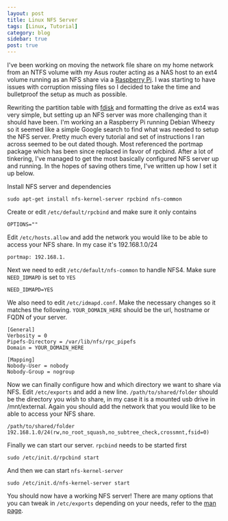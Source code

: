 ```yaml
---
layout: post
title: Linux NFS Server 
tags: [Linux, Tutorial]
category: blog
sidebar: true
post: true
---
```

I've been working on moving the network file share on my home network from an NTFS volume with my Asus router acting as a NAS host to an ext4
volume running as an NFS share via a [Raspberry Pi](http://www.raspberrypi.org/). I was starting to have issues with corruption missing 
files so I decided to take the time and bulletproof the setup as much as possible.

Rewriting the partition table with [fdisk](http://linux.die.net/man/8/fdisk) and formatting the drive as ext4 was very simple, but setting
up an NFS server was more challenging than it should have been. I'm working an a Raspberry Pi running Debian Wheezy so it seemed like a 
simple Google search to find what was needed to setup the NFS server. Pretty much every tutorial and set of instructions I ran across 
seemed to be out dated though. Most referenced the portmap package which has been since replaced in favor of rpcbind. After a lot of
tinkering, I've managed to get the most basically configured NFS server up and running. In the hopes of saving others time, I've written
up how I set it up below.

Install NFS server and dependencies

```sudo apt-get install nfs-kernel-server rpcbind nfs-common```

Create or edit `/etc/default/rpcbind` and make sure it only contains

```OPTIONS=""```

Edit `/etc/hosts.allow` and add the network you would like to be able to access your NFS share. In my case it's 192.168.1.0/24

```portmap: 192.168.1.```

Next we need to edit `/etc/default/nfs-common` to handle NFS4. Make sure `NEED_IDMAPD` is set to `YES`

```NEED_IDMAPD=YES```

We also need to edit `/etc/idmapd.conf`. Make the necessary changes so it matches the following. `YOUR_DOMAIN_HERE` should be the url,
hostname or FQDN of your server.

```
[General]
Verbosity = 0
Pipefs-Directory = /var/lib/nfs/rpc_pipefs
Domain = YOUR_DOMAIN_HERE
 
[Mapping]
Nobody-User = nobody
Nobody-Group = nogroup
```

Now we can finally configure how and which directory we want to share via NFS. Edit `/etc/exports` and add a new line.
`/path/to/shared/folder` should be the directory you wish to share, in my case it is a mounted usb drive in /mnt/external. Again
you should add the network that you would like to be able to access your NFS share.

```/path/to/shared/folder   192.168.1.0/24(rw,no_root_squash,no_subtree_check,crossmnt,fsid=0)```

Finally we can start our server. `rpcbind` needs to be started first

```sudo /etc/init.d/rpcbind start```

And then we can start `nfs-kernel-server`

```sudo /etc/init.d/nfs-kernel-server start```

You should now have a working NFS server! There are many options that you can tweak in `/etc/exports` depending on your needs, refer to 
the [man page](http://linux.die.net/man/5/exports).
